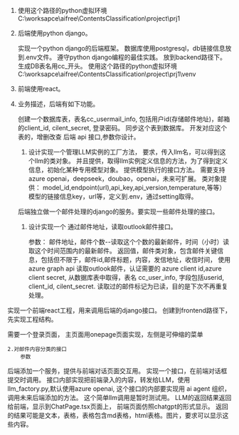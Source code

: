 
1. 使用这个路径的python虚拟环境
    C:\worksapce\aifree\ContentsClassification\project\prj1

2. 后端使用python django。

    实现一个python django的后端框架。
    数据库使用postgresql，db链接信息放到.env文件。
    遵守python django编程的最佳实践。
    放到backend路径下。
    生成DB表名用cc_开头。
    使用这个路径的python虚拟环境
    C:\worksapce\aifree\ContentsClassification\project\prj1\venv

3. 前端使用react。

4. 业务描述，后端有如下功能。
    
    创建一个数据库表，表名cc_usermail_info, 包括用户id(存储邮件地址)，邮箱的client_id, cilent_secret, 登录密码。
    同步这个表到数据库。
    开发对应这个表的，增删改查 后端 api 接口,参数你设计。
    

    
    1. 设计实现一个管理LLM实例的工厂方法，
        要求，传入llm名，可以得到这个llm的类对象。
        并且提供，取得llm实例定义信息的方法，为了得到定义信息，初始化某种专用模型对象。
        提供模型执行的接口方法。
        需要支持 azure openai，deepseek，doubao，openai，未来可扩展。
        类对象提供： model_id,endpoint(url),api_key,api_version,temperature,等等）
        模型的链接信息key，url等，定义到.env，通过setting取得。


    后端独立做一个邮件处理的django的服务。要实现一些邮件处理的接口。
    1. 设计实现一个 通过邮件地址，读取outlook邮件接口。

        参数： 邮件地址，邮件个数--读取这个个数的最新邮件，时间（小时）读取这个时间范围内的最新邮件。
        返回值，邮件类对象，包含邮件关键信息，包括但不限于，邮件id,邮件标题，内容，发信地址，收信时间，
    使用azure graph api 读取outlook邮件，认证需要的 azure client id,azure client secret, 从数据库表中取得，表名 cc_user_info, 字段包括userid, client_id, cilent_secret.
    读取过的邮件标记为已读，目的是下次不再重复处理。



实现一个前端react工程，用来调用后端的django接口。
创建到frontend路径下，先实现工程结构。

 需要一个登录页面，
 主页面用onepage页面实现，左侧是可伸缩的菜单



    2.对邮件内容分类的接口
        参数  


后端添加一个服务，提供与前端对话页面交互用。
实现一个接口，在前端对话框提交时调用。
 接口内部实现把前端录入的内容，转发给LLM，使用llm_factory.py,默认使用azure openai,
 这个接口的内部要实现用 ai agent 组织，调用未来后端添加的方法。 这个简单llm调用是暂时测试用。
LLM的返回结果返回给前端，显示到ChatPage.tsx页面上，
前端页面仿照chatgpt的形式显示。
返回的结果可能是文本，表格，表格包含md表格，html表格。图片，要求可以显示这些内容。
